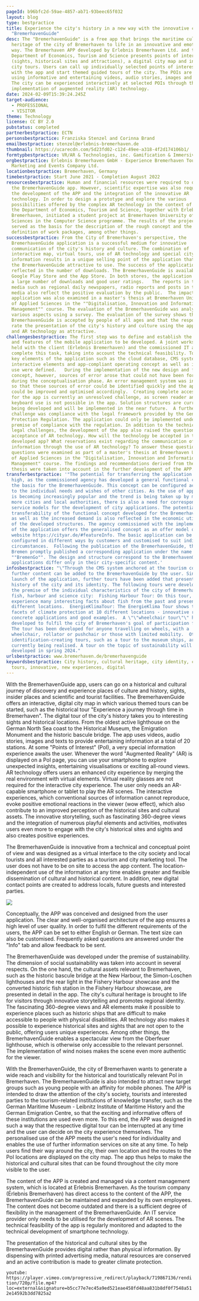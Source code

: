 ```yaml
---
pageId: b96bfc2d-59ae-4857-ab71-93beec65f032
layout: blog
type: bestpractice
title: Experience the city's history in a new way with the innovative city app
  "BremerhavenGuide"
desc: The "BremerhavenGuide" is a free app that brings the maritime cultural
  heritage of the city of Bremerhaven to life in an innovative and emotional
  way. The Bremerhaven APP developed by Erlebnis Bremerhaven Ltd. and the
  Department of Economics, Tourism and Science presents points of interest
  (sights, historical sites and attractions), a digital city map and interactive
  city tours. Users can call up individually selected points of interest (POIs)
  with the app and start themed guided tours of the city. The POIs are presented
  using informative and entertaining videos, audio stories, images and texts.
  The city can be experienced interactively at selected POIs through the
  implementation of augmented reality (AR) technology.
date: 2024-02-09T15:39:24.245Z
target-audience:
  - PROFESSIONAL
  - VISITOR
theme: Technology
license: CC BY 2.0
pubstatus: completed
partnerbestpractice: ECTN
personsbestpractice: Franziska Stenzel and Corinna Brand
emailbestpractice: stenzel@erlebnis-bremerhaven.de
thumbnail: https://ucarecdn.com/5d23fd02-c12d-49ee-a318-4f2d174106b1/
formtypbestpractice: VR/AR & Technologies, inc. Gamification & Immersive perfomances
orgbestpractice: Erlebnis Bremerhaven GmbH - Experience Bremerhaven Tourism,
  Marketing and Events Company Ltd.
locationbestpractice: Bremerhaven, Germany
timebestpractice: Start June 2021 - Completion August 2022
resourcesbestpractice: Human and financial resources were required to develop
  the BremerhavenGuide app. However, scientific expertise was also required for
  the development of the APP and the integration of the innovative AR
  technology. In order to design a prototype and explore the various
  possibilities offered by the complex AR technology in the context of the APP,
  the Department of Economics, Tourism and Science, together with Erlebnis
  Bremerhaven, initiated a student project at Bremerhaven University of Applied
  Sciences in the Computer Science programme. The results of the project work
  served as the basis for the description of the rough concept and the
  definition of work packages, among other things.
successbestpractice: From the City of Bremerhaven's perspective, the
  BremerhavenGuide application is a successful medium for innovative
  communication of the city's history and culture. The combination of
  interactive map, virtual tours, use of AR technology and special city
  information results in a unique selling point of the application that makes
  the BremerhavenGuide attractive to use. The success of the application is
  reflected in the number of downloads. The BremerhavenGuide is available in the
  Google Play Store and the App Store. In both stores, the application achieves
  a large number of downloads and good user ratings.   The reports in the public
  media such as regional daily newspapers, radio reports and posts in the social
  media also reflect the positive evaluation by the public.  The impact of the
  application was also examined in a master's thesis at Bremerhaven University
  of Applied Sciences in the ""Digitalisation, Innovation and Information
  Management"" course. The evaluation of the BremerhavenGuide was analysed under
  various aspects using a survey. The evaluation of the survey shows that the
  BremerhavenGuide is accepted by people of all ages and that the respondents
  rate the presentation of the city's history and culture using the application
  and AR technology as attractive.
challengesbestpractice: The first step was to define and establish the structure
  and features of the mobile application to be developed. A joint workshop was
  held with the client (Erlebnis Bremerhaven) and the commissioned IT agency to
  complete this task, taking into account the technical feasibility. Together,
  key elements of the application such as the cloud database, CMS system,
  interactive elements and app-compliant operating concept as well as intuitive
  use were defined.   During the implementation of the new design and functional
  concept, however, sources of error arose that could not have been foreseen
  during the conceptualisation phase. An error management system was integrated
  so that these sources of error could be identified quickly and the application
  could be improved and optimised accordingly.  Creating complete accessibility
  for the app is currently an unresolved challenge, as screen reader and
  keyboard use is not possible in the app. Solution structures are currently
  being developed and will be implemented in the near future.  A further
  challenge was compliance with the legal framework provided by the General Data
  Protection Regulation. The application could only be implemented under the
  premise of compliance with the regulation. In addition to the technical and
  legal challenges, the development of the app also raised the question of the
  acceptance of AR technology. How will the technology be accepted in the newly
  developed app? What reservations exist regarding the communication of
  information through the use of AR technology? To answer these questions, the
  questions were examined as part of a master's thesis at Bremerhaven University
  of Applied Sciences in the "Digitalisation, Innovation and Information
  Management" course. The findings and recommendations derived from the master's
  thesis were taken into account in the further development of the APP.
transferbestpractice: '"The potential for transferring the application is very
  high, as the commissioned agency has developed a general functional concept as
  the basis for the BremerhavenGuide. This concept can be configured according
  to the individual needs and wishes of other cities. As the use of applications
  is becoming increasingly popular and the trend is being taken up by more and
  more cities and local authorities, there is also a need for corresponding
  service models for the development of city applications. The potential for
  transferability of the functional concept developed for the BremerhavenGuide
  as well as the increased demand is also reflected in the economic utilisation
  of the developed structures. The agency commissioned with the implementation
  of the application offers the generalised concept as an offer model on the
  website https://cityar.de/#featureInfo. The basic application can be
  configured in different ways by customers and customised to suit individual
  circumstances.  Following the publication of the BremerhavenGuide, the City of
  Bremen promptly published a corresponding application under the name
  ""BremenGo"". The design and structure correspond to the BremerhavenGuide. The
  applications differ only in their city-specific content.'
infosbestpractice: "\"Through the CMS system anchored at the tourism company,
  further content can be added to the BremerhavenGuide by the user. Since the
  launch of the application, further tours have been added that present both the
  history of the city and its identity. The following tours were developed under
  the premise of the individual characteristics of the city of Bremerhaven -
  fish, harbour and science city:  Fishing Harbour Tour: On this tour, you can
  experience many interesting facts about fish from the past and present at 23
  different locations.  EnergieKlimaTour: The EnergieKlima Tour shows the many
  facets of climate protection at 10 different locations - innovative research,
  concrete applications and good examples.  A \"\"wheelchair tour\"\" has been
  developed to fulfil the city of Bremerhaven's goal of participation for all.
  The tour has been developed for anyone travelling on wheels, with a
  wheelchair, rollator or pushchair or those with limited mobility.  Other
  identification-creating tours, such as a tour to the museum ships, are
  currently being realised. A tour on the topic of sustainability will be
  developed in spring 2024."
urlsbestpractice: www.bremerhaven.de/bremerhavenguide
keywordsbestpractice: City history, cultural heritage, city identity, city
  tours, innovative, new experiences, digital
---
```

With the BremerhavenGuide app, users can go on a historical and cultural journey of discovery and experience places of culture and history, sights, insider places and scientific and tourist facilities. The BremerhavenGuide offers an interactive, digital city map in which various themed tours can be started, such as the historical tour "Experience a journey through time in Bremerhaven". The digital tour of the city's history takes you to interesting sights and historical locations. From the oldest active lighthouse on the German North Sea coast to the Historical Museum, the Emigration Monument and the historic bascule bridge. The app uses videos, audio stories, images and texts to provide entertaining information at a total of 20 stations.  At some "Points of Interest" (PoI), a very special information experience awaits the user. Whenever the word "Augmented Reality" (AR) is displayed on a PoI page, you can use your smartphone to explore unexpected insights, entertaining visualisations or exciting all-round views. AR technology offers users an enhanced city experience by merging the real environment with virtual elements. Virtual reality glasses are not required for the interactive city experience. The user only needs an AR-capable smartphone or tablet to play the AR scenes. The interactive experiences, which conventional sources of information cannot reproduce, evoke positive emotional reactions in the viewer (wow effect), which also contribute to an improved perception of the historical sites and cultural assets. The innovative storytelling, such as fascinating 360-degree views and the integration of numerous playful elements and activities, motivates users even more to engage with the city's historical sites and sights and also creates positive experiences.

The BremerhavenGuide is innovative from a technical and conceptual point of view and was designed as a virtual interface to the city society and local tourists and all interested parties as a tourism and city marketing tool. The user does not have to be on site to access the app content. The location-independent use of the information at any time enables greater and flexible dissemination of cultural and historical content. In addition, new digital contact points are created to address locals, future guests and interested parties.

![](https://ucarecdn.com/dbab746f-b278-4444-aed2-4c4fefa298e9/)

Conceptually, the APP was conceived and designed from the user application. The clear and well-organised architecture of the app ensures a high level of user quality. In order to fulfil the different requirements of the users, the APP can be set to either English or German. The text size can also be customised. Frequently asked questions are answered under the "Info" tab and allow feedback to be sent.

The BremerhavenGuide was developed under the premise of sustainability. The dimension of social sustainability was taken into account in several respects. On the one hand, the cultural assets relevant to Bremerhaven, such as the historic bascule bridge at the New Harbour, the Simon-Loschen lighthouses and the rear light in the Fishery Harbour showcase and the converted historic fish station in the Fishery Harbour showcase, are presented in detail in the app. The city's cultural heritage is brought to life for visitors through innovative storytelling and promotes regional identity. 
The fascinating 360-degree views and AR elements make it possible to experience places such as historic ships that are difficult to make accessible to people with physical disabilities.
AR technology also makes it possible to experience historical sites and sights that are not open to the public, offering users unique experiences. Among other things, the BremerhavenGuide enables a spectacular view from the Oberfeuer lighthouse, which is otherwise only accessible to the relevant personnel. The implementation of wind noises makes the scene even more authentic for the viewer.

With the BremerhavenGuide, the city of Bremerhaven wants to generate a wide reach and visibility for the historical and touristically relevant PoI in Bremerhaven. The BremerhavenGuide is also intended to attract new target groups such as young people with an affinity for mobile phones. The APP is intended to draw the attention of the city's society, tourists and interested parties to the tourism-related institutions of knowledge transfer, such as the German Maritime Museum - Leibnitz Institute of Maritime History and the German Emigration Centre, so that the exciting and informative offers of these institutions are used even more. To this end, the APP was designed in such a way that the respective digital tour can be interrupted at any time and the user can decide on the city experience themselves. The personalised use of the APP meets the user's need for individuality and enables the use of further information services on site at any time. To help users find their way around the city, their own location and the routes to the PoI locations are displayed on the city map. The app thus helps to make the historical and cultural sites that can be found throughout the city more visible to the user.

The content of the APP is created and managed via a content management system, which is located at Erlebnis Bremerhaven. As the tourism company (Erlebnis Bremerhaven) has direct access to the content of the APP, the BremerhavenGuide can be maintained and expanded by its own employees. The content does not become outdated and there is a sufficient degree of flexibility in the management of the BremerhavenGuide. An IT service provider only needs to be utilised for the development of AR scenes. The technical feasibility of the app is regularly monitored and adapted to the technical development of smartphone technology.

The presentation of the historical and cultural sites by the BremerhavenGuide provides digital rather than physical information. By dispensing with printed advertising media, natural resources are conserved and an active contribution is made to greater climate protection.

`youtube: https://player.vimeo.com/progressive_redirect/playback/719867136/rendition/720p/file.mp4?loc=external&signature=b5cc77e7ec45a9ed521eae458fd48aa831b8df0f7548a512e14592b3dd7825a2`